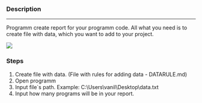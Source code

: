 ### Description 
___
Programm create report for your programm code. All what you need is to 
create file with data, which you want to add to your project.

![](../images/report.jpg)
### Steps

1. Create file with data. (File with rules for adding data - DATARULE.md)
2. Open programm 
3. Input file`s path. Example: C:\Users\vanil\Desktop\data.txt
4. Input how many programs will be in your report.

